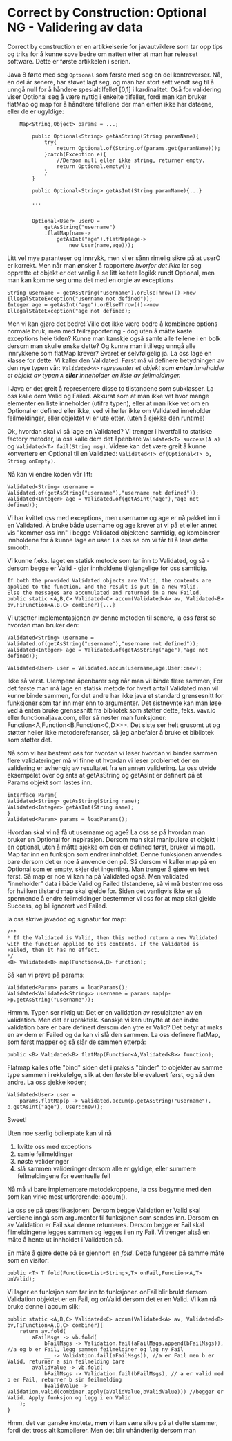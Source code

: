# Correct by Construction: Optional NG - Validering av data

Correct by construction er en artikkelserie for javautviklere som tar opp tips og triks for å kunne sove bedre om natten etter at man har releaset software. Dette er første artikkelen i serien.

Java 8 førte med seg `Optional` som første med seg en del kontroverser. Nå, en del år senere, har støvet lagt seg, og man har stort sett vendt seg til å unngå null for å håndere spesialtilfellet [0,1] i kardinalitet. Oså for validering viser Optional seg å være nyttig i enkelte tilfeller, fordi man kan bruker flatMap og map for å håndtere tilfellene der man enten ikke har dataene, eller de er ugyldige:
```
    Map<String,Object> params = ...;

        public Optional<String> getAsString(String paramName){
            try{
                return Optional.of(String.of(params.get(paramName)));
            }catch(Exception e){
                //Dersom null eller ikke string, returner empty.
                return Optional.empty();
            }
        }
        
        public Optional<String> getAsInt(String paramName){...}
        
        ...
        
        
        Optional<User> userO =
            getAsString("username")
            .flatMap(name-> 
                getAsInt("age").flatMap(age->
                    new User(name,age)));

```
Litt vel mye paranteser og innrykk, men vi er sånn rimelig sikre på at userO er korrekt.
Men når man ønsker å rapportere _hvorfor det ikke_ lar seg opprette et objekt er det vanlig å se litt keitete logikk rundt Optional, men man kan komme seg unna det med en orgie av exceptions


```
String username = getAsString("username").orElseThrow(()->new IllegalStateException("username not defined"));
Integer age = getAsInt("age").orElseThrow(()->new IllegalStateException("age not defined);
```

Men vi kan gjøre det bedre! Ville det ikke være bedre å kombinere options normale bruk, men med feilrapportering - dog uten å måtte kaste exceptions hele tiden? Kunne man kanskje også samle alle feilene i en bolk dersom man skulle ønske dette? Og kunne man i tillegg unngå alle innrykkene som flatMap krever?
Svaret er selvfølgelig ja. La oss lage en klasse for dette. Vi kaller den Validated.
Først må vi definere betydningen av den nye typen vår: 
_`Validated<A>` representer et objekt som __enten__ inneholder et objekt av typen `A` __eller__ inneholder en liste av feilmeldinger._

I Java er det greit å representere disse to tilstandene som subklasser. La oss kalle dem Valid og Failed.
Akkurat som at man ikke vet hvor mange elementer en liste inneholder (utifra typen), eller at man ikke vet om en Optional er defined eller ikke, ved vi heller ikke om 
Validated inneholder feilmeldinger, eller objektet vi er ute etter. (uten å sjekke den runtime)

Ok, hvordan skal vi så lage en Validated? Vi trenger i hvertfall to statiske factory metoder, la oss kalle dem det åpenbare `Validated<T> success(A a)` og `Validated<T> fail(String msg)`.  Videre kan det være greit å kunne konvertere en Optional til en Validated: `Validated<T> of(Optional<T> o, String onEmpty)`.

Nå kan vi endre koden vår litt:
```
Validated<String> username = Validated.of(getAsString("username"),"username not defined"));
Validated<Integer> age = Validated.of(getAsInt("age"),"age not defined));
```
Vi har kvittet oss med exceptions, men username og age er nå pakket inn i en Validated. Å bruke både username og age krever at vi på et eller annet vis "kommer oss inn" i begge Validated objektene samtidig, og kombinerer innholdene for å kunne lage en user. La oss se om vi får til å løse dette smooth.

Vi kunne f.eks. laget en statisk metode som tar inn to Validated, og så - dersom begge er Valid - gjør innholdene tilgjengelige for oss samtidig.

```
If both the provided Validated objects are Valid, the contents are applied to the function, and the result is put in a new Valid.
Else the messages are accumulated and returned in a new Failed.
public static <A,B,C> Validated<C> accum(Validated<A> av, Validated<B> bv,FiFunction<A,B,C> combiner){...}
```
Vi utsetter implementasjonen av denne metoden til senere, la oss først se hvordan man bruker den:
```
Validated<String> username = Validated.of(getAsString("username"),"username not defined"));
Validated<Integer> age = Validated.of(getAsString("age"),"age not defined));

Validated<User> user = Validated.accum(username,age,User::new);
```
Ikke så verst.
Ulempene åpenbarer seg når man vil binde flere sammen; For det første man må lage en statisk metode for hvert antall Validated man vil kunne binde sammen, for det andre har ikke java et standard grensesnitt for funksjoner som tar inn mer enn to argumenter.
Det sistnevnte kan man løse ved å enten bruke grensesnitt fra bibliotek som støtter dette, feks. vavr.io eller functionaljava.com, eller så nøster man funksjoner: Function<A,Function<B,Function<C,D>>>. Det siste ser helt grusomt ut og støtter heller ikke metodereferanser, så jeg anbefaler å bruke et bibliotek som støtter det. 

Nå som vi har bestemt oss for hvordan vi løser hvordan vi binder sammen flere validateringer må vi finne ut hvordan vi løser problemet der en validering er avhengig av resultatet fra en annen validering. La oss utvide eksempelet over og anta at getAsString og getAsInt er definert på et Params objekt som lastes inn.

```
interface Param{
Validated<String> getAsString(String name);
Validated<Integer> getAsInt(String name);
}
Validated<Param> params = loadParams();
```

Hvordan skal vi nå få ut username og age?  La oss se på hvordan man bruker en Optional for inspirasjon. 
Dersom man skal manipulere et objekt i en optional, uten å måtte sjekke om den er defined først, bruker vi map(). Map tar inn en funksjon som endrer innholdet. Denne funksjonen anvendes bare dersom det er noe å anvende den på. Så dersom vi kaller map på en Optional som er empty, skjer det ingenting. Man trenger å gjøre en test først. Så map er noe vi kan ha på Validated også.
Men validated "inneholder" data i både Valid og Failed tilstandene, så vi må bestemme oss for hvilken tilstand map skal gjelde for. Siden det vanligvis ikke er så spennende å endre feilmeldinger bestemmer vi oss for at map skal gjelde Success, og bli ignorert ved Failed.

la oss skrive javadoc og signatur for map:
```
/**
* If the Validated is Valid, then this method return a new Validated with the function applied to its contents. If the Validated is
Failed, then it has no effect.
*/
<B> Validated<B> map(Function<A,B> function);

```
Så kan vi prøve på params:
```
Validated<Param> params = loadParams();
Validated<Validated<String>> username = params.map(p->p.getAsString("username"));
```

Hmmm. Typen ser riktig ut: Det er en validation av resulaltaten av en validation. Men det er upraktisk.
Kanskje vi kan utnytte at den indre validation bare er bare definert dersom den ytre er Valid? Det betyr at maks en av dem er Failed og da kan vi slå den sammen. La oss definere flatMap, som først mapper og så slår de sammen etterpå:

```
public <B> Validated<B> flatMap(Function<A,Validated<B>> function);
```
Flatmap kalles ofte "bind" siden det i praksis "binder" to objekter av samme type sammen i rekkefølge, slik at den første blie evaluert først, og så den andre.
La oss sjekke koden;

```
Validated<User> user = 
    params.flatMap(p -> Validated.accum(p.getAsString("username"), p.getAsInt("age"), User::new));
```
Sweet!

Uten noe særlig boilerplate kan vi nå
1) kvitte oss med exceptions
2) samle feilmeldinger
3) nøste valideringer
4) slå sammen valideringer dersom alle er gyldige, eller summere feilmeldingene for eventuelle feil

Nå må vi bare implementere metodekroppene, la oss begynne med den som kan virke mest urfordrende: accum().

La oss se på spesifikasjonen: Dersom begge Validation er Valid skal verdiene inngå som argumenter til funksjonen som sendes inn. Dersom en av Validation er Fail skal denne returneres. Dersom begge er Fail skal filmeldingene legges sammen og legges i en ny Fail. Vi trenger altså en måte å hente ut innholdet i Validation på.




En måte å gjøre dette på er gjennom en _fold_. Dette fungerer på samme måte som en visitor:
```
public <T> T fold(Function<List<String>,T> onFail,Function<A,T> onValid);
```
Vi lager en funksjon som tar inn to funksjoner. onFail blir brukt dersom Validation objektet er en Fail, og onValid dersom det er en Valid. Vi kan nå bruke denne i accum slik:
```
public static <A,B,C> Validated<C> accum(Validated<A> av, Validated<B> bv,FiFunction<A,B,C> combiner){
    return av.fold(
        aFailMsgs -> vb.fold(
            bFailMsgs -> Validation.fail(aFailMsgs.append(bFailMsgs)), //a og b er Fail, legg sammen feilmeldiner og lag ny Fail
            __ -> Validation.fail(aFailMsgs)), //a er Fail men b er Valid, returner a sin feilmelding bare
        aValidValue -> vb.fold(
            bFailMsgs -> Validation.fail(bFailMsgs), // a er valid med b er Fail, returner b sin feilmelding 
            bValidValue -> Validation.valid(combiner.apply(aValidValue,bValidValue))) //begger er Valid. Apply funksjon og legg i en Valid
    );
}
```

Hmm, det var ganske knotete, __men__ vi kan være sikre på at dette stemmer, fordi det tross alt kompilerer. Men det blir uhåndterlig dersom man 
